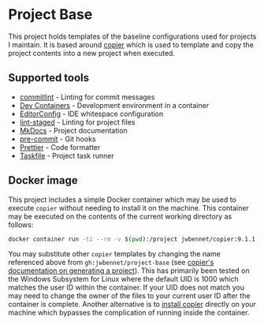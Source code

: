 # Project Base

This project holds templates of the baseline configurations used for projects I maintain. It is based around [copier](https://copier.readthedocs.io/) which is used to template and copy the project contents into a new project when executed.

## Supported tools

-   [commitlint](https://commitlint.js.org/) - Linting for commit messages
-   [Dev Containers](https://containers.dev/implementors/json_reference/) - Development environment in a container
-   [EditorConfig](https://editorconfig.org/) - IDE whitespace configuration
-   [lint-staged](https://www.npmjs.com/package/lint-staged?activeTab=readme#configuration) - Linting for project files
-   [MkDocs](https://www.mkdocs.org/user-guide/) - Project documentation
-   [pre-commit](https://pre-commit.com/#usage) - Git hooks
-   [Prettier](https://prettier.io/) - Code formatter
-   [Taskfile](https://taskfile.dev/usage/) - Project task runner

## Docker image

This project includes a simple Docker container which may be used to execute `copier` without needing to install it on the machine. This container may be executed on the contents of the current working directory as follows:

```sh
docker container run -ti --rm -v $(pwd):/project jwbennet/copier:9.1.1 gh:jwbennet/project-base
```

You may substitute other `copier` templates by changing the name referenced above from `gh:jwbennet/project-base` (see [copier's documentation on generating a project](https://copier.readthedocs.io/en/stable/generating/)). This has primarily been tested on the Windows Subsystem for Linux where the default UID is 1000 which matches the user ID within the container. If your UID does not match you may need to change the owner of the files to your current user ID after the container is complete. Another alternative is to [install copier](https://copier.readthedocs.io/en/stable/#installation) directly on your machine which bypasses the complication of running inside the container.
